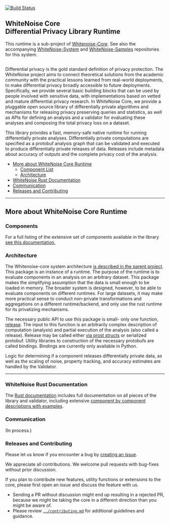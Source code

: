 [![Build Status](https://travis-ci.org/opendifferentialprivacy/whitenoise-core.svg?branch=develop)](https://travis-ci.org/opendifferentialprivacy/whitenoise-core)

## WhiteNoise Core <br/> Differential Privacy Library Runtime <br/>

This runtime is a sub-project of [Whitenoise-Core](https://github.com/opendifferentialprivacy/whitenoise-core).
See also the accompanying [WhiteNoise-System](https://github.com/opendifferentialprivacy/whitenoise-system) and [WhiteNoise-Samples](https://github.com/opendifferentialprivacy/whitenoise-samples) repositories for this system.

##

Differential privacy is the gold standard definition of privacy protection. The WhiteNoise project aims to connect theoretical solutions from the academic community with the practical lessons learned from real-world deployments, to make differential privacy broadly accessible to future deployments. Specifically, we provide several basic building blocks that can be used by people involved with sensitive data, with implementations based on vetted and mature differential privacy research. In WhiteNoise Core, we provide a pluggable open source library of differentially private algorithms and mechanisms for releasing privacy preserving queries and statistics, as well as APIs for defining an analysis and a validator for evaluating these analyses and composing the total privacy loss on a dataset. 

This library provides a fast, memory-safe native runtime for running differentially private analyses. Differentially private computations are specified as a protobuf analysis graph that can be validated and executed to produce differentially private releases of data.
Releases include metadata about accuracy of outputs and the complete privacy cost of the analysis.


- [More about WhiteNoise Core Runtime](#more-about-whitenoise-core-runtime)
  - [Component List](#components)
  - [Architecture](#architecture)
- [WhiteNoise Rust Documentation](#whitenoise-rust-documentation)
- [Communication](#communication)
- [Releases and Contributing](#releases-and-contributing)

---

## More about WhiteNoise Core Runtime

### Components

For a full listing of the extensive set of components available in the library [see this documentation.](https://opendifferentialprivacy.github.io/whitenoise-core/doc/whitenoise_validator/docs/components/index.html)

### Architecture

The Whitenoise-core system architecture [is described in the parent project](https://github.com/opendifferentialprivacy/whitenoise-core#Architecture).
This package is an instance of a runtime. The purpose of the runtime is to evaluate components in an analysis on an arbitrary dataset.
This package makes the simplifying assumption that the data is small enough to be loaded in memory. 
The broader system is designed, however, to be able to evaluate components on different runtimes.
For large datasets, it may make more practical sense to conduct non-private transformations and aggregations on a different runtime/backend, and only use the rust runtime for its privatizing mechanisms.  

The necessary public API to use this package is small- only one function, [release](https://opendifferentialprivacy.github.io/whitenoise-core/doc/whitenoise_runtime/index.html). 
The input to this function is an arbitrarily complex description of computation (analysis) and partial execution of the analysis (also called a release).
Release may be called either [via prost structs](https://opendifferentialprivacy.github.io/whitenoise-core/doc/whitenoise_runtime/proto/index.html) or serialized protobuf.
Utility libraries to construction of the necessary protobufs are called bindings. Bindings are currently only available in Python.

Logic for determining if a component releases differentially private data, as well as the scaling of noise, property tracking, and accuracy estimates are handled by the Validator.

---

### WhiteNoise Rust Documentation

The [Rust documentation](https://opendifferentialprivacy.github.io/whitenoise-core/) includes full documentation on all pieces of the library and validator, including extensive [component by component descriptions with examples](https://opendifferentialprivacy.github.io/whitenoise-core/doc/whitenoise_runtime/components/index.html).

### Communication

(In process.)

### Releases and Contributing

Please let us know if you encounter a bug by [creating an issue](https://github.com/opendifferentialprivacy/whitenoise-core/issues).

We appreciate all contributions. We welcome pull requests with bug-fixes without prior discussion.

If you plan to contribute new features, utility functions or extensions to the core, please first open an issue and discuss the feature with us.
  - Sending a PR without discussion might end up resulting in a rejected PR, because we might be taking the core in a different direction than you might be aware of.
  - Please review [`../contributing.md`](../contributing.md) for additional guidelines and guidance.
